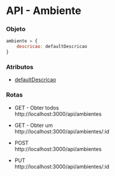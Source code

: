 # API - Ambiente

### Objeto

```javascript
ambiente = {
    descricao: defaultDescricao     
}
```

### Atributos

* [defaultDescricao](https://github.com/VilsonJrCorrea/backendObservatorio/blob/master/src/validators/db/descricao.js)

### Rotas

* GET - Obter todos<br/>
http://localhost:3000/api/ambientes

* GET - Obter um<br/>
http://localhost:3000/api/ambientes/:id

* POST<br/>
http://localhost:3000/api/ambientes

* PUT<br/>
http://localhost:3000/api/ambientes/:id